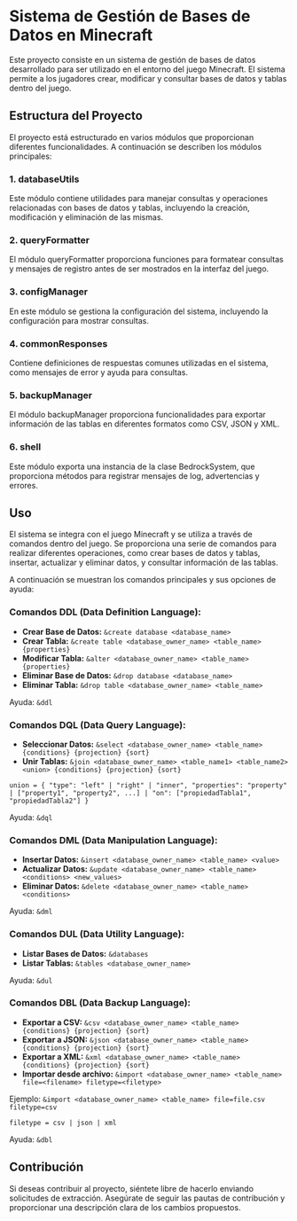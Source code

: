 # Sistema de Gestión de Bases de Datos en Minecraft
Este proyecto consiste en un sistema de gestión de bases de datos desarrollado para ser utilizado en el entorno del juego Minecraft. El sistema permite a los jugadores crear, modificar y consultar bases de datos y tablas dentro del juego.

## Estructura del Proyecto
El proyecto está estructurado en varios módulos que proporcionan diferentes funcionalidades. A continuación se describen los módulos principales:

### 1. databaseUtils
Este módulo contiene utilidades para manejar consultas y operaciones relacionadas con bases de datos y tablas, incluyendo la creación, modificación y eliminación de las mismas.

### 2. queryFormatter
El módulo queryFormatter proporciona funciones para formatear consultas y mensajes de registro antes de ser mostrados en la interfaz del juego.

### 3. configManager
En este módulo se gestiona la configuración del sistema, incluyendo la configuración para mostrar consultas.

### 4. commonResponses
Contiene definiciones de respuestas comunes utilizadas en el sistema, como mensajes de error y ayuda para consultas.

### 5. backupManager
El módulo backupManager proporciona funcionalidades para exportar información de las tablas en diferentes formatos como CSV, JSON y XML.

### 6. shell
Este módulo exporta una instancia de la clase BedrockSystem, que proporciona métodos para registrar mensajes de log, advertencias y errores.

## Uso
El sistema se integra con el juego Minecraft y se utiliza a través de comandos dentro del juego. Se proporciona una serie de comandos para realizar diferentes operaciones, como crear bases de datos y tablas, insertar, actualizar y eliminar datos, y consultar información de las tablas.

A continuación se muestran los comandos principales y sus opciones de ayuda:

### Comandos DDL (Data Definition Language):

- **Crear Base de Datos:** `&create database <database_name>`
- **Crear Tabla:** `&create table <database_owner_name> <table_name> {properties}`
- **Modificar Tabla:** `&alter <database_owner_name> <table_name> {properties}`
- **Eliminar Base de Datos:** `&drop database <database_name>`
- **Eliminar Tabla:** `&drop table <database_owner_name> <table_name>`

Ayuda: `&ddl`

### Comandos DQL (Data Query Language):

- **Seleccionar Datos:** `&select <database_owner_name> <table_name> {conditions} {projection} {sort}`
- **Unir Tablas:** `&join <database_owner_name> <table_name1> <table_name2> <union> {conditions} {projection} {sort}`

`union = {
    "type": "left" | "right" | "inner",
    "properties": "property" | ["property1", "property2", ...] | "on": ["propiedadTabla1", "propiedadTabla2"]
}`

Ayuda: `&dql`

### Comandos DML (Data Manipulation Language):

- **Insertar Datos:** `&insert <database_owner_name> <table_name> <value>`
- **Actualizar Datos:** `&update <database_owner_name> <table_name> <conditions> <new_values>`
- **Eliminar Datos:** `&delete <database_owner_name> <table_name> <conditions>`

Ayuda: `&dml`

### Comandos DUL (Data Utility Language):

- **Listar Bases de Datos:** `&databases`
- **Listar Tablas:** `&tables <database_owner_name>`

Ayuda: `&dul`

### Comandos DBL (Data Backup Language):

- **Exportar a CSV:** `&csv <database_owner_name> <table_name> {conditions} {projection} {sort}`
- **Exportar a JSON:** `&json <database_owner_name> <table_name> {conditions} {projection} {sort}`
- **Exportar a XML:** `&xml <database_owner_name> <table_name> {conditions} {projection} {sort}`
- **Importar desde archivo:** `&import <database_owner_name> <table_name> file=<filename> filetype=<filetype>`

Ejemplo:
`&import <database_owner_name> <table_name> file=file.csv filetype=csv`

`filetype = csv | json | xml`

Ayuda: `&dbl`

## Contribución
Si deseas contribuir al proyecto, siéntete libre de hacerlo enviando solicitudes de extracción. Asegúrate de seguir las pautas de contribución y proporcionar una descripción clara de los cambios propuestos.
